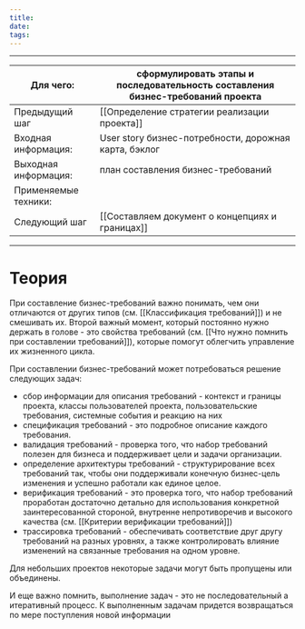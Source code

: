 ```yaml
---
title: 
date: 
tags:
---
```


---

| Для чего:            | сформулировать этапы и последовательность составления бизнес-требований проекта |
| -------------------- | ------------------------------------------------------------------------------- |
| Предыдущий шаг       | [[Определение стратегии реализации проекта]]                                    |
| Входная информация:  | User story бизнес-потребности, дорожная карта, бэклог                           |
| Выходная информация: | план составления бизнес-требований                                              |
| Применяемые техники: |                                                                                 |
| Следующий шаг        | [[Составляем документ о концепциях и границах]]                                       |

---
# Теория

При составление бизнес-требований важно понимать, чем они отличаются от других типов (см. [[Классификация требований]]) и не смешивать их. Второй важный момент, который постоянно нужно держать в голове - это свойства требований (см. [[Что нужно помнить при составлении требований]]), которые помогут облегчить управление их жизненного цикла. 

При составлении бизнес-требований может потребоваться решение следующих задач: 
- сбор информации для описания требований - контекст и границы проекта, классы пользователей проекта, пользовательские требования, системные события и реакцию на них
- спецификация требований - это подробное описание каждого требования.
- валидация требований - проверка того, что набор требований полезен для бизнеса и поддерживает цели и задачи организации.
- определение архитектуры требований - структурирование всех требований  так, чтобы они поддерживали конечную бизнес-цель изменения и успешно работали как единое целое.
- верификация требований - это проверка того, что набор требований проработан достаточно детально для использования конкретной заинтересованной стороной, внутренне непротиворечив и высокого качества (см. [[Критерии верификации требований]])
- трассировка требований - обеспечивать соответствие друг другу требований на разных уровнях, а также контролировать влияние изменений на связанные требования на одном уровне.

Для небольших проектов некоторые задачи могут быть пропущены или объединены.

И еще важно помнить, выполнение задач - это не последовательный а итеративный процесс. К выполненным задачам придется возвращаться по мере поступления новой информации



